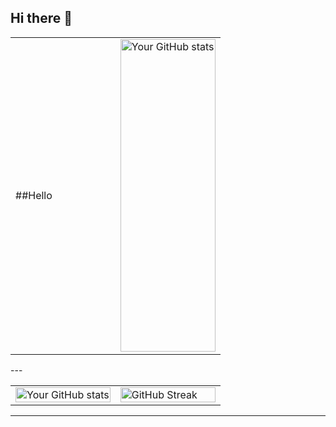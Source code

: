 ## Hi there 👋

<table>
  <tr>
    <td width="50%">
      ##Hello
    </td>
    <td width="50%">
       <img src="https://github-readme-stats.vercel.app/api/top-langs/?username=LordCat&theme=radical" alt="Your GitHub stats" width="100%" height="500px">
    </td>
  </tr>
</table>
---

<table>
  <tr>
    <td width="50%">
      <img src="https://github-readme-stats.vercel.app/api?username=LordCat&show_icons=true&theme=radical" alt="Your GitHub stats" width="100%">
    </td>
    <td width="50%">
      <img src="https://github-readme-streak-stats.herokuapp.com/?user=LordCat&theme=radical" alt="GitHub Streak" width="100%">
    </td>
  </tr>
</table>

---
